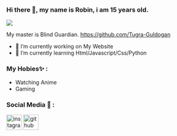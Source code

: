 ### Hi there 👋, my name is Robin, i am 15 years old.
![](https://media.discordapp.net/attachments/862629452377882634/862629791659458590/himym_banner.jpeg)

My master is Blind Guardian. https://github.com/Tugra-Guldogan

- 🔭 I’m currently working on My Website 
- 🌱 I’m currently learning Html/Javascript/Css/Python


### My Hobies✨ :
- Watching Anime
- Gaming

### Social Media  💬 :
[<img src='https://cdn.jsdelivr.net/npm/simple-icons@3.0.1/icons/instagram.svg' alt='instagram' height='40'>](https://www.instagram.com/Robin.vcx/)   [<img src='https://cdn.jsdelivr.net/npm/simple-icons@3.0.1/icons/github.svg' alt='github' height='40'>](https://github.com/Robinvcx)  



